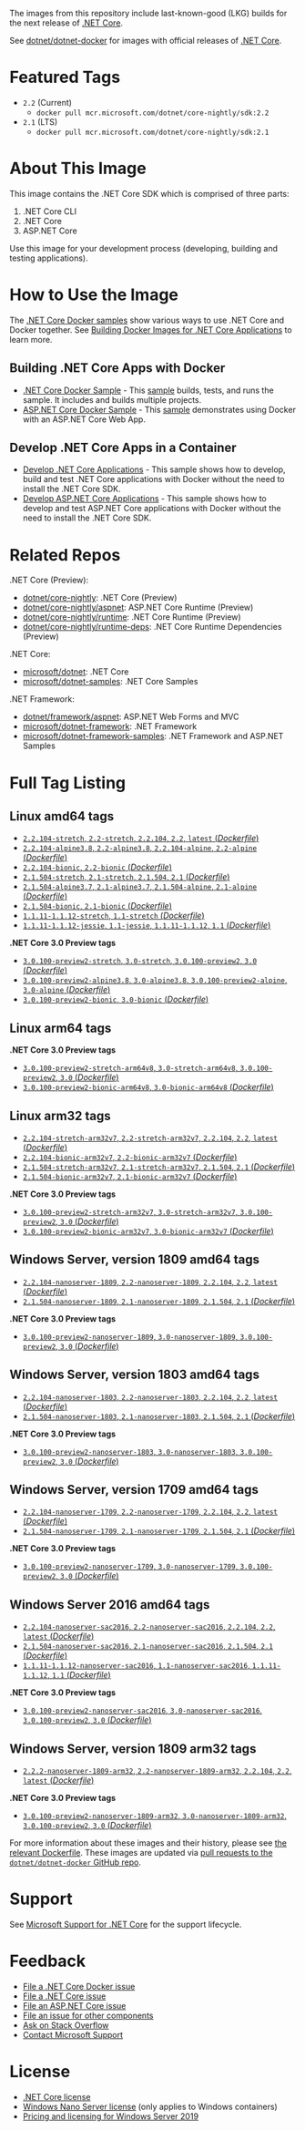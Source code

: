 The images from this repository include last-known-good (LKG) builds for the next release of [.NET Core](https://github.com/dotnet/core).

See [dotnet/dotnet-docker](https://hub.docker.com/r/microsoft/dotnet/) for images with official releases of [.NET Core](https://github.com/dotnet/core).

# Featured Tags

* `2.2` (Current)
  * `docker pull mcr.microsoft.com/dotnet/core-nightly/sdk:2.2`
* `2.1` (LTS)
  * `docker pull mcr.microsoft.com/dotnet/core-nightly/sdk:2.1`

# About This Image

This image contains the .NET Core SDK which is comprised of three parts:

1. .NET Core CLI
1. .NET Core
1. ASP.NET Core

Use this image for your development process (developing, building and testing applications).

# How to Use the Image

The [.NET Core Docker samples](https://github.com/dotnet/dotnet-docker/blob/master/samples/README.md) show various ways to use .NET Core and Docker together. See [Building Docker Images for .NET Core Applications](https://docs.microsoft.com/dotnet/core/docker/building-net-docker-images) to learn more.

## Building .NET Core Apps with Docker

* [.NET Core Docker Sample](https://github.com/dotnet/dotnet-docker/blob/master/samples/dotnetapp/README.md) - This [sample](https://github.com/dotnet/dotnet-docker/blob/master/samples/dotnetapp/Dockerfile) builds, tests, and runs the sample. It includes and builds multiple projects.
* [ASP.NET Core Docker Sample](https://github.com/dotnet/dotnet-docker/blob/master/samples/aspnetapp/README.md) - This [sample](https://github.com/dotnet/dotnet-docker/blob/master/samples/aspnetapp/Dockerfile) demonstrates using Docker with an ASP.NET Core Web App.

## Develop .NET Core Apps in a Container

* [Develop .NET Core Applications](https://github.com/dotnet/dotnet-docker/blob/master/samples/dotnetapp/dotnet-docker-dev-in-container.md) - This sample shows how to develop, build and test .NET Core applications with Docker without the need to install the .NET Core SDK.
* [Develop ASP.NET Core Applications](https://github.com/dotnet/dotnet-docker/blob/master/samples/aspnetapp/aspnet-docker-dev-in-container.md) - This sample shows how to develop and test ASP.NET Core applications with Docker without the need to install the .NET Core SDK.

# Related Repos

.NET Core (Preview):

* [dotnet/core-nightly](https://hub.docker.com/_/microsoft-dotnet-core-nightly/): .NET Core (Preview)
* [dotnet/core-nightly/aspnet](https://hub.docker.com/_/microsoft-dotnet-core-nightly-aspnet/): ASP.NET Core Runtime (Preview)
* [dotnet/core-nightly/runtime](https://hub.docker.com/_/microsoft-dotnet-core-nightly-runtime/): .NET Core Runtime (Preview)
* [dotnet/core-nightly/runtime-deps](https://hub.docker.com/_/microsoft-dotnet-core-nightly-runtime-deps/): .NET Core Runtime Dependencies (Preview)

.NET Core:

* [microsoft/dotnet](https://hub.docker.com/r/microsoft/dotnet/): .NET Core
* [microsoft/dotnet-samples](https://hub.docker.com/r/microsoft/dotnet/): .NET Core Samples

.NET Framework:

* [dotnet/framework/aspnet](https://hub.docker.com/_/microsoft-dotnet-framework-aspnet): ASP.NET Web Forms and MVC
* [microsoft/dotnet-framework](https://hub.docker.com/r/microsoft/dotnet-framework/): .NET Framework
* [microsoft/dotnet-framework-samples](https://hub.docker.com/r/microsoft/dotnet-framework-samples/): .NET Framework and ASP.NET Samples

# Full Tag Listing

## Linux amd64 tags

- [`2.2.104-stretch`, `2.2-stretch`, `2.2.104`, `2.2`, `latest` (*Dockerfile*)](https://github.com/dotnet/dotnet-docker/blob/master/2.2/sdk/stretch/amd64/Dockerfile)
- [`2.2.104-alpine3.8`, `2.2-alpine3.8`, `2.2.104-alpine`, `2.2-alpine` (*Dockerfile*)](https://github.com/dotnet/dotnet-docker/blob/master/2.2/sdk/alpine3.8/amd64/Dockerfile)
- [`2.2.104-bionic`, `2.2-bionic` (*Dockerfile*)](https://github.com/dotnet/dotnet-docker/blob/master/2.2/sdk/bionic/amd64/Dockerfile)
- [`2.1.504-stretch`, `2.1-stretch`, `2.1.504`, `2.1` (*Dockerfile*)](https://github.com/dotnet/dotnet-docker/blob/master/2.1/sdk/stretch/amd64/Dockerfile)
- [`2.1.504-alpine3.7`, `2.1-alpine3.7`, `2.1.504-alpine`, `2.1-alpine` (*Dockerfile*)](https://github.com/dotnet/dotnet-docker/blob/master/2.1/sdk/alpine3.7/amd64/Dockerfile)
- [`2.1.504-bionic`, `2.1-bionic` (*Dockerfile*)](https://github.com/dotnet/dotnet-docker/blob/master/2.1/sdk/bionic/amd64/Dockerfile)
- [`1.1.11-1.1.12-stretch`, `1.1-stretch` (*Dockerfile*)](https://github.com/dotnet/dotnet-docker/blob/master/1.1/sdk/stretch/amd64/Dockerfile)
- [`1.1.11-1.1.12-jessie`, `1.1-jessie`, `1.1.11-1.1.12`, `1.1` (*Dockerfile*)](https://github.com/dotnet/dotnet-docker/blob/master/1.1/sdk/jessie/amd64/Dockerfile)

**.NET Core 3.0 Preview tags**

- [`3.0.100-preview2-stretch`, `3.0-stretch`, `3.0.100-preview2`, `3.0` (*Dockerfile*)](https://github.com/dotnet/dotnet-docker/blob/master/3.0/sdk/stretch/amd64/Dockerfile)
- [`3.0.100-preview2-alpine3.8`, `3.0-alpine3.8`, `3.0.100-preview2-alpine`, `3.0-alpine` (*Dockerfile*)](https://github.com/dotnet/dotnet-docker/blob/master/3.0/sdk/alpine3.8/amd64/Dockerfile)
- [`3.0.100-preview2-bionic`, `3.0-bionic` (*Dockerfile*)](https://github.com/dotnet/dotnet-docker/blob/master/3.0/sdk/bionic/amd64/Dockerfile)

## Linux arm64 tags

**.NET Core 3.0 Preview tags**

- [`3.0.100-preview2-stretch-arm64v8`, `3.0-stretch-arm64v8`, `3.0.100-preview2`, `3.0` (*Dockerfile*)](https://github.com/dotnet/dotnet-docker/blob/master/3.0/sdk/stretch/arm64v8/Dockerfile)
- [`3.0.100-preview2-bionic-arm64v8`, `3.0-bionic-arm64v8` (*Dockerfile*)](https://github.com/dotnet/dotnet-docker/blob/master/3.0/sdk/bionic/arm64v8/Dockerfile)

## Linux arm32 tags

- [`2.2.104-stretch-arm32v7`, `2.2-stretch-arm32v7`, `2.2.104`, `2.2`, `latest` (*Dockerfile*)](https://github.com/dotnet/dotnet-docker/blob/master/2.2/sdk/stretch/arm32v7/Dockerfile)
- [`2.2.104-bionic-arm32v7`, `2.2-bionic-arm32v7` (*Dockerfile*)](https://github.com/dotnet/dotnet-docker/blob/master/2.2/sdk/bionic/arm32v7/Dockerfile)
- [`2.1.504-stretch-arm32v7`, `2.1-stretch-arm32v7`, `2.1.504`, `2.1` (*Dockerfile*)](https://github.com/dotnet/dotnet-docker/blob/master/2.1/sdk/stretch/arm32v7/Dockerfile)
- [`2.1.504-bionic-arm32v7`, `2.1-bionic-arm32v7` (*Dockerfile*)](https://github.com/dotnet/dotnet-docker/blob/master/2.1/sdk/bionic/arm32v7/Dockerfile)

**.NET Core 3.0 Preview tags**

- [`3.0.100-preview2-stretch-arm32v7`, `3.0-stretch-arm32v7`, `3.0.100-preview2`, `3.0` (*Dockerfile*)](https://github.com/dotnet/dotnet-docker/blob/master/3.0/sdk/stretch/arm32v7/Dockerfile)
- [`3.0.100-preview2-bionic-arm32v7`, `3.0-bionic-arm32v7` (*Dockerfile*)](https://github.com/dotnet/dotnet-docker/blob/master/3.0/sdk/bionic/arm32v7/Dockerfile)

## Windows Server, version 1809 amd64 tags

- [`2.2.104-nanoserver-1809`, `2.2-nanoserver-1809`, `2.2.104`, `2.2`, `latest` (*Dockerfile*)](https://github.com/dotnet/dotnet-docker/blob/master/2.2/sdk/nanoserver-1809/amd64/Dockerfile)
- [`2.1.504-nanoserver-1809`, `2.1-nanoserver-1809`, `2.1.504`, `2.1` (*Dockerfile*)](https://github.com/dotnet/dotnet-docker/blob/master/2.1/sdk/nanoserver-1809/amd64/Dockerfile)

**.NET Core 3.0 Preview tags**

- [`3.0.100-preview2-nanoserver-1809`, `3.0-nanoserver-1809`, `3.0.100-preview2`, `3.0` (*Dockerfile*)](https://github.com/dotnet/dotnet-docker/blob/master/3.0/sdk/nanoserver-1809/amd64/Dockerfile)

## Windows Server, version 1803 amd64 tags

- [`2.2.104-nanoserver-1803`, `2.2-nanoserver-1803`, `2.2.104`, `2.2`, `latest` (*Dockerfile*)](https://github.com/dotnet/dotnet-docker/blob/master/2.2/sdk/nanoserver-1803/amd64/Dockerfile)
- [`2.1.504-nanoserver-1803`, `2.1-nanoserver-1803`, `2.1.504`, `2.1` (*Dockerfile*)](https://github.com/dotnet/dotnet-docker/blob/master/2.1/sdk/nanoserver-1803/amd64/Dockerfile)

**.NET Core 3.0 Preview tags**

- [`3.0.100-preview2-nanoserver-1803`, `3.0-nanoserver-1803`, `3.0.100-preview2`, `3.0` (*Dockerfile*)](https://github.com/dotnet/dotnet-docker/blob/master/3.0/sdk/nanoserver-1803/amd64/Dockerfile)

## Windows Server, version 1709 amd64 tags

- [`2.2.104-nanoserver-1709`, `2.2-nanoserver-1709`, `2.2.104`, `2.2`, `latest` (*Dockerfile*)](https://github.com/dotnet/dotnet-docker/blob/master/2.2/sdk/nanoserver-1709/amd64/Dockerfile)
- [`2.1.504-nanoserver-1709`, `2.1-nanoserver-1709`, `2.1.504`, `2.1` (*Dockerfile*)](https://github.com/dotnet/dotnet-docker/blob/master/2.1/sdk/nanoserver-1709/amd64/Dockerfile)

**.NET Core 3.0 Preview tags**

- [`3.0.100-preview2-nanoserver-1709`, `3.0-nanoserver-1709`, `3.0.100-preview2`, `3.0` (*Dockerfile*)](https://github.com/dotnet/dotnet-docker/blob/master/3.0/sdk/nanoserver-1709/amd64/Dockerfile)

## Windows Server 2016 amd64 tags

- [`2.2.104-nanoserver-sac2016`, `2.2-nanoserver-sac2016`, `2.2.104`, `2.2`, `latest` (*Dockerfile*)](https://github.com/dotnet/dotnet-docker/blob/master/2.2/sdk/nanoserver-sac2016/amd64/Dockerfile)
- [`2.1.504-nanoserver-sac2016`, `2.1-nanoserver-sac2016`, `2.1.504`, `2.1` (*Dockerfile*)](https://github.com/dotnet/dotnet-docker/blob/master/2.1/sdk/nanoserver-sac2016/amd64/Dockerfile)
- [`1.1.11-1.1.12-nanoserver-sac2016`, `1.1-nanoserver-sac2016`, `1.1.11-1.1.12`, `1.1` (*Dockerfile*)](https://github.com/dotnet/dotnet-docker/blob/master/1.1/sdk/nanoserver-sac2016/amd64/Dockerfile)

**.NET Core 3.0 Preview tags**

- [`3.0.100-preview2-nanoserver-sac2016`, `3.0-nanoserver-sac2016`, `3.0.100-preview2`, `3.0` (*Dockerfile*)](https://github.com/dotnet/dotnet-docker/blob/master/3.0/sdk/nanoserver-sac2016/amd64/Dockerfile)

## Windows Server, version 1809 arm32 tags

- [`2.2.2-nanoserver-1809-arm32`, `2.2-nanoserver-1809-arm32`, `2.2.104`, `2.2`, `latest` (*Dockerfile*)](https://github.com/dotnet/dotnet-docker/blob/master/2.2/sdk/nanoserver-1809/arm32/Dockerfile)

**.NET Core 3.0 Preview tags**

- [`3.0.100-preview2-nanoserver-1809-arm32`, `3.0-nanoserver-1809-arm32`, `3.0.100-preview2`, `3.0` (*Dockerfile*)](https://github.com/dotnet/dotnet-docker/blob/master/3.0/sdk/nanoserver-1809/arm32/Dockerfile)

For more information about these images and their history, please see [the relevant Dockerfile](https://github.com/dotnet/dotnet-docker/search?utf8=%E2%9C%93&q=FROM&type=Code). These images are updated via [pull requests to the `dotnet/dotnet-docker` GitHub repo](https://github.com/dotnet/dotnet-docker/pulls).

# Support

See [Microsoft Support for .NET Core](https://github.com/dotnet/core/blob/master/microsoft-support.md) for the support lifecycle.

# Feedback

* [File a .NET Core Docker issue](https://github.com/dotnet/dotnet-docker/issues)
* [File a .NET Core issue](https://github.com/dotnet/core/issues)
* [File an ASP.NET Core issue](https://github.com/aspnet/home/issues)
* [File an issue for other components](Documentation/core-repos.md)
* [Ask on Stack Overflow](https://stackoverflow.com/questions/tagged/.net-core)
* [Contact Microsoft Support](https://support.microsoft.com/contactus/)

# License

* [.NET Core license](https://github.com/dotnet/dotnet-docker/blob/master/LICENSE)
* [Windows Nano Server license](https://hub.docker.com/r/microsoft/nanoserver/) (only applies to Windows containers)
* [Pricing and licensing for Windows Server 2019](https://www.microsoft.com/en-us/cloud-platform/windows-server-pricing)
